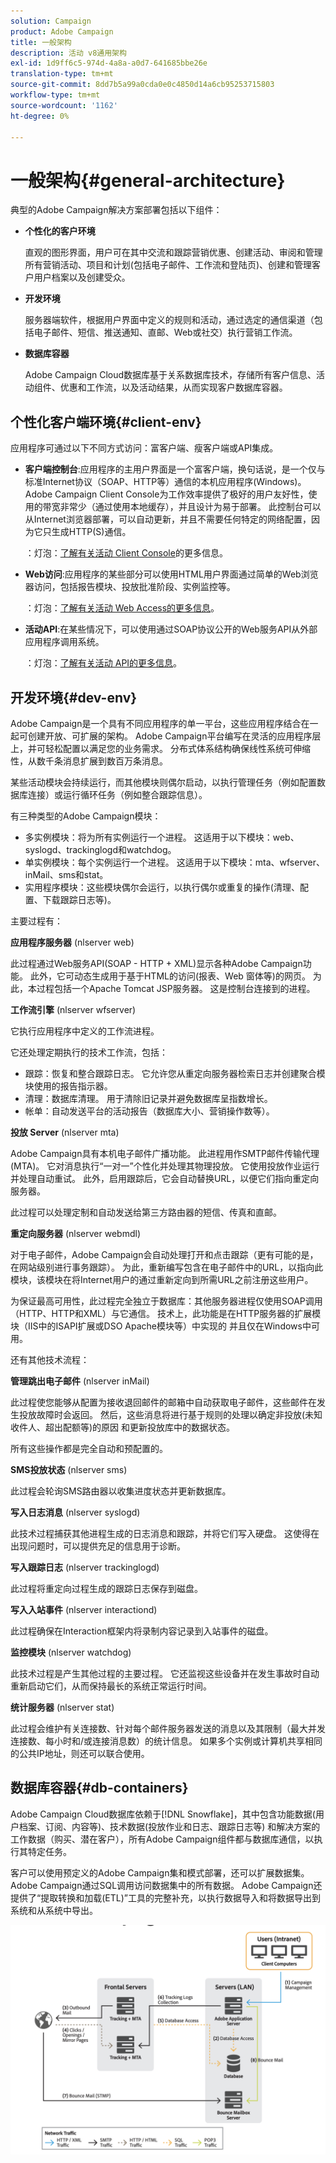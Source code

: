 ```yaml
---
solution: Campaign
product: Adobe Campaign
title: 一般架构
description: 活动 v8通用架构
exl-id: 1d9ff6c5-974d-4a8a-a0d7-641685bbe26e
translation-type: tm+mt
source-git-commit: 8dd7b5a99a0cda0e0c4850d14a6cb95253715803
workflow-type: tm+mt
source-wordcount: '1162'
ht-degree: 0%

---
```


# 一般架构{#general-architecture}

典型的Adobe Campaign解决方案部署包括以下组件：

* **个性化的客户环境**

   直观的图形界面，用户可在其中交流和跟踪营销优惠、创建活动、审阅和管理所有营销活动、项目和计划(包括电子邮件、工作流和登陆页)、创建和管理客户用户档案以及创建受众。

* **开发环境**

   服务器端软件，根据用户界面中定义的规则和活动，通过选定的通信渠道（包括电子邮件、短信、推送通知、直邮、Web或社交）执行营销工作流。

* **数据库容器**

   Adobe Campaign Cloud数据库基于关系数据库技术，存储所有客户信息、活动组件、优惠和工作流，以及活动结果，从而实现客户数据库容器。

## 个性化客户端环境{#client-env}

应用程序可通过以下不同方式访问：富客户端、瘦客户端或API集成。

* **客户端控制台**:应用程序的主用户界面是一个富客户端，换句话说，是一个仅与标准Internet协议（SOAP、HTTP等）通信的本机应用程序(Windows)。Adobe Campaign Client Console为工作效率提供了极好的用户友好性，使用的带宽非常少（通过使用本地缓存），并且设计为易于部署。 此控制台可以从Internet浏览器部署，可以自动更新，并且不需要任何特定的网络配置，因为它只生成HTTP(S)通信。

   ：灯泡：[了解有关活动 Client Console](../start/connect.md)的更多信息。

* **Web访问**:应用程序的某些部分可以使用HTML用户界面通过简单的Web浏览器访问，包括报告模块、投放批准阶段、实例监控等。

   ：灯泡：[了解有关活动 Web Access的更多信息](../start/connect.md)。

* **活动API**:在某些情况下，可以使用通过SOAP协议公开的Web服务API从外部应用程序调用系统。

   ：灯泡：[了解有关活动 API的更多信息](../dev/api.md)。

## 开发环境{#dev-env}

Adobe Campaign是一个具有不同应用程序的单一平台，这些应用程序结合在一起可创建开放、可扩展的架构。 Adobe Campaign平台编写在灵活的应用程序层上，并可轻松配置以满足您的业务需求。 分布式体系结构确保线性系统可伸缩性，从数千条消息扩展到数百万条消息。

某些活动模块会持续运行，而其他模块则偶尔启动，以执行管理任务（例如配置数据库连接）或运行循环任务（例如整合跟踪信息）。

有三种类型的Adobe Campaign模块：

* 多实例模块：将为所有实例运行一个进程。 这适用于以下模块：web、syslogd、trackinglogd和watchdog。
* 单实例模块：每个实例运行一个进程。 这适用于以下模块：mta、wfserver、inMail、sms和stat。
* 实用程序模块：这些模块偶尔会运行，以执行偶尔或重复的操作(清理、配置、下载跟踪日志等)。

主要过程有：

**应用程序服务器** (nlserver web)

此过程通过Web服务API(SOAP - HTTP + XML)显示各种Adobe Campaign功能。 此外，它可动态生成用于基于HTML的访问(报表、Web 窗体等)的网页。 为此，本过程包括一个Apache Tomcat JSP服务器。 这是控制台连接到的进程。

**工作流引擎** (nlserver wfserver)

它执行应用程序中定义的工作流进程。

它还处理定期执行的技术工作流，包括：

* 跟踪：恢复和整合跟踪日志。 它允许您从重定向服务器检索日志并创建聚合模块使用的报告指示器。
* 清理：数据库清理。 用于清除旧记录并避免数据库呈指数增长。
* 帐单：自动发送平台的活动报告（数据库大小、营销操作数等）。

**投放 Server** (nlserver mta)

Adobe Campaign具有本机电子邮件广播功能。 此进程用作SMTP邮件传输代理(MTA)。 它对消息执行“一对一”个性化并处理其物理投放。 它使用投放作业运行并处理自动重试。 此外，启用跟踪后，它会自动替换URL，以便它们指向重定向服务器。

此过程可以处理定制和自动发送给第三方路由器的短信、传真和直邮。

**重定向服务器** (nlserver webmdl)

对于电子邮件，Adobe Campaign会自动处理打开和点击跟踪（更有可能的是，在网站级别进行事务跟踪）。 为此，重新编写包含在电子邮件中的URL，以指向此模块，该模块在将Internet用户的通过重新定向到所需URL之前注册这些用户。

为保证最高可用性，此过程完全独立于数据库：其他服务器进程仅使用SOAP调用（HTTP、HTTP和XML）与它通信。 技术上，此功能是在HTTP服务器的扩展模块（IIS中的ISAPI扩展或DSO Apache模块等）中实现的 并且仅在Windows中可用。

还有其他技术流程：

**管理跳出电子邮件** (nlserver inMail)

此过程使您能够从配置为接收退回邮件的邮箱中自动获取电子邮件，这些邮件在发生投放故障时会返回。 然后，这些消息将进行基于规则的处理以确定非投放(未知收件人、超出配额等)的原因 和更新投放库中的数据状态。

所有这些操作都是完全自动和预配置的。

**SMS投放状态** (nlserver sms)

此过程会轮询SMS路由器以收集进度状态并更新数据库。

**写入日志消息** (nlserver syslogd)

此技术过程捕获其他进程生成的日志消息和跟踪，并将它们写入硬盘。 这使得在出现问题时，可以提供充足的信息用于诊断。

**写入跟踪日志** (nlserver trackinglogd)

此过程将重定向过程生成的跟踪日志保存到磁盘。

**写入入站事件** (nlserver interactiond)

此过程确保在Interaction框架内将录制内容记录到入站事件的磁盘。

**监控模块** (nlserver watchdog)

此技术过程是产生其他过程的主要过程。 它还监视这些设备并在发生事故时自动重新启动它们，从而保持最长的系统正常运行时间。

**统计服务器** (nlserver stat)

此过程会维护有关连接数、针对每个邮件服务器发送的消息以及其限制（最大并发连接数、每小时和/或连接消息数）的统计信息。 如果多个实例或计算机共享相同的公共IP地址，则还可以联合使用。

## 数据库容器{#db-containers}

Adobe Campaign Cloud数据库依赖于[!DNL Snowflake]，其中包含功能数据(用户档案、订阅、内容等)、技术数据(投放作业和日志、跟踪日志等) 和解决方案的工作数据（购买、潜在客户），所有Adobe Campaign组件都与数据库通信，以执行其特定任务。

客户可以使用预定义的Adobe Campaign集和模式部署，还可以扩展数据集。 Adobe Campaign通过SQL调用访问数据集中的所有数据。 Adobe Campaign还提供了“提取转换和加载(ETL)”工具的完整补充，以执行数据导入和将数据导出到系统和从系统中导出。

![](assets/data-flow-diagram.png)
